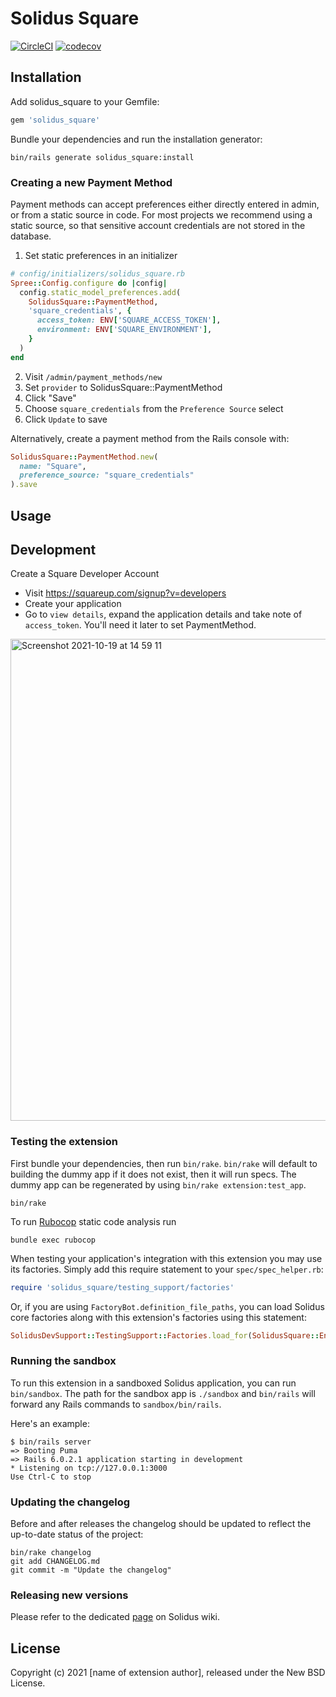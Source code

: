 # Solidus Square

[![CircleCI](https://circleci.com/gh/nebulab/solidus_square.svg?style=shield)](https://circleci.com/gh/nebulab/solidus_square)
[![codecov](https://codecov.io/gh/nebulab/solidus_square/branch/master/graph/badge.svg)](https://codecov.io/gh/nebulab/solidus_square)

<!-- Explain what your extension does. -->

## Installation

Add solidus_square to your Gemfile:

```ruby
gem 'solidus_square'
```

Bundle your dependencies and run the installation generator:

```shell
bin/rails generate solidus_square:install
```

### Creating a new Payment Method

Payment methods can accept preferences either directly entered in admin, or from a static source in code.
For most projects we recommend using a static source, so that sensitive account credentials are not stored in the database.

1. Set static preferences in an initializer

```ruby
# config/initializers/solidus_square.rb
Spree::Config.configure do |config|
  config.static_model_preferences.add(
    SolidusSquare::PaymentMethod,
    'square_credentials', {
      access_token: ENV['SQUARE_ACCESS_TOKEN'],
      environment: ENV['SQUARE_ENVIRONMENT'],
    }
  )
end
```

2. Visit `/admin/payment_methods/new`
3. Set `provider` to SolidusSquare::PaymentMethod
4. Click "Save"
5. Choose `square_credentials` from the `Preference Source` select
6. Click `Update` to save

Alternatively, create a payment method from the Rails console with:

```ruby
SolidusSquare::PaymentMethod.new(
  name: "Square",
  preference_source: "square_credentials"
).save
```

## Usage

<!-- Explain how to use your extension once it's been installed. -->

## Development

Create a Square Developer Account

- Visit https://squareup.com/signup?v=developers
- Create your application
- Go to `view details`, expand the application details and take note of `access_token`. You'll need it later to set PaymentMethod.

<img width="771" alt="Screenshot 2021-10-19 at 14 59 11" src="https://user-images.githubusercontent.com/387690/137914206-1546215b-8b1b-40e5-b9ed-4baf6daffa81.png">

### Testing the extension

First bundle your dependencies, then run `bin/rake`. `bin/rake` will default to building the dummy
app if it does not exist, then it will run specs. The dummy app can be regenerated by using
`bin/rake extension:test_app`.

```shell
bin/rake
```

To run [Rubocop](https://github.com/bbatsov/rubocop) static code analysis run

```shell
bundle exec rubocop
```

When testing your application's integration with this extension you may use its factories.
Simply add this require statement to your `spec/spec_helper.rb`:

```ruby
require 'solidus_square/testing_support/factories'
```

Or, if you are using `FactoryBot.definition_file_paths`, you can load Solidus core
factories along with this extension's factories using this statement:

```ruby
SolidusDevSupport::TestingSupport::Factories.load_for(SolidusSquare::Engine)
```

### Running the sandbox

To run this extension in a sandboxed Solidus application, you can run `bin/sandbox`. The path for
the sandbox app is `./sandbox` and `bin/rails` will forward any Rails commands to
`sandbox/bin/rails`.

Here's an example:

```
$ bin/rails server
=> Booting Puma
=> Rails 6.0.2.1 application starting in development
* Listening on tcp://127.0.0.1:3000
Use Ctrl-C to stop
```

### Updating the changelog

Before and after releases the changelog should be updated to reflect the up-to-date status of
the project:

```shell
bin/rake changelog
git add CHANGELOG.md
git commit -m "Update the changelog"
```

### Releasing new versions

Please refer to the dedicated [page](https://github.com/solidusio/solidus/wiki/How-to-release-extensions) on Solidus wiki.

## License

Copyright (c) 2021 [name of extension author], released under the New BSD License.
